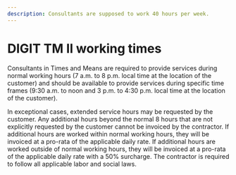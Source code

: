```yaml
---
description: Consultants are supposed to work 40 hours per week.
---
```


# DIGIT TM II working times

Consultants in Times and Means are required to provide services during normal working hours (7 a.m. to 8 p.m. local time at the location of the customer) and should be available to provide services during specific time frames (9:30 a.m. to noon and 3 p.m. to 4:30 p.m. local time at the location of the customer).

In exceptional cases, extended service hours may be requested by the customer. Any additional hours beyond the normal 8 hours that are not explicitly requested by the customer cannot be invoiced by the contractor. If additional hours are worked within normal working hours, they will be invoiced at a pro-rata of the applicable daily rate. If additional hours are worked outside of normal working hours, they will be invoiced at a pro-rata of the applicable daily rate with a 50% surcharge. The contractor is required to follow all applicable labor and social laws.
